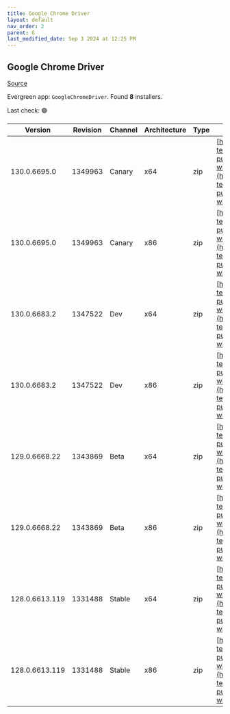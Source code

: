 ```yaml
---
title: Google Chrome Driver
layout: default
nav_order: 2
parent: G
last_modified_date: Sep 3 2024 at 12:25 PM
---
```


## Google Chrome Driver

[Source](https://googlechromelabs.github.io/chrome-for-testing/)

Evergreen app: `GoogleChromeDriver`. Found **8** installers.

Last check: 🟢

| Version        | Revision | Channel | Architecture | Type | URI                                                                                                                                                                                                          |
| -------------- | -------- | ------- | ------------ | ---- | ------------------------------------------------------------------------------------------------------------------------------------------------------------------------------------------------------------ |
| 130.0.6695.0   | 1349963  | Canary  | x64          | zip  | [https://storage.googleapis.com/chrome-for-testing-public/130.0.6695.0/win64/chromedriver-win64.zip](https://storage.googleapis.com/chrome-for-testing-public/130.0.6695.0/win64/chromedriver-win64.zip)     |
| 130.0.6695.0   | 1349963  | Canary  | x86          | zip  | [https://storage.googleapis.com/chrome-for-testing-public/130.0.6695.0/win32/chromedriver-win32.zip](https://storage.googleapis.com/chrome-for-testing-public/130.0.6695.0/win32/chromedriver-win32.zip)     |
| 130.0.6683.2   | 1347522  | Dev     | x64          | zip  | [https://storage.googleapis.com/chrome-for-testing-public/130.0.6683.2/win64/chromedriver-win64.zip](https://storage.googleapis.com/chrome-for-testing-public/130.0.6683.2/win64/chromedriver-win64.zip)     |
| 130.0.6683.2   | 1347522  | Dev     | x86          | zip  | [https://storage.googleapis.com/chrome-for-testing-public/130.0.6683.2/win32/chromedriver-win32.zip](https://storage.googleapis.com/chrome-for-testing-public/130.0.6683.2/win32/chromedriver-win32.zip)     |
| 129.0.6668.22  | 1343869  | Beta    | x64          | zip  | [https://storage.googleapis.com/chrome-for-testing-public/129.0.6668.22/win64/chromedriver-win64.zip](https://storage.googleapis.com/chrome-for-testing-public/129.0.6668.22/win64/chromedriver-win64.zip)   |
| 129.0.6668.22  | 1343869  | Beta    | x86          | zip  | [https://storage.googleapis.com/chrome-for-testing-public/129.0.6668.22/win32/chromedriver-win32.zip](https://storage.googleapis.com/chrome-for-testing-public/129.0.6668.22/win32/chromedriver-win32.zip)   |
| 128.0.6613.119 | 1331488  | Stable  | x64          | zip  | [https://storage.googleapis.com/chrome-for-testing-public/128.0.6613.119/win64/chromedriver-win64.zip](https://storage.googleapis.com/chrome-for-testing-public/128.0.6613.119/win64/chromedriver-win64.zip) |
| 128.0.6613.119 | 1331488  | Stable  | x86          | zip  | [https://storage.googleapis.com/chrome-for-testing-public/128.0.6613.119/win32/chromedriver-win32.zip](https://storage.googleapis.com/chrome-for-testing-public/128.0.6613.119/win32/chromedriver-win32.zip) |
